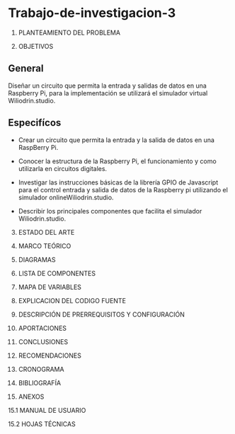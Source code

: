 # Trabajo-de-investigacion-3

1. PLANTEAMIENTO DEL PROBLEMA

2. OBJETIVOS
## General

Diseñar un circuito que permita la entrada y salidas de datos en una Raspberry Pi, para la implementación se utilizará el simulador virtual  Wiliodrin.studio.

## Especifícos
 
* Crear un circuito que permita la entrada y la salida de datos en una RaspBerry Pi.
* Conocer la estructura de la Raspberry Pi, el funcionamiento y como utilizarla en circuitos digitales.

* Investigar las instrucciones básicas de la librería GPIO de Javascript  para el control entrada y salida de datos de la Raspberry pi utilizando el simulador onlineWiliodrin.studio. 

* Describir los principales componentes que facilita el simulador Wiliodrin.studio.

3. ESTADO DEL ARTE

4. MARCO TEÓRICO

5. DIAGRAMAS

6. LISTA DE COMPONENTES

7. MAPA DE VARIABLES

8. EXPLICACION DEL CODIGO FUENTE

9. DESCRIPCIÓN DE PRERREQUISITOS Y CONFIGURACIÓN

10. APORTACIONES

11. CONCLUSIONES

12. RECOMENDACIONES

13. CRONOGRAMA

14. BIBLIOGRAFÍA

15. ANEXOS

15.1  MANUAL DE USUARIO

15.2 HOJAS TÉCNICAS
